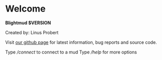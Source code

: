# Welcome

**Blightmud $VERSION**

Created by: Linus Probert

Visit [our github page](https://github.com/liquidityc/blightmud) for latest information, bug reports and source code.

Type */connect <host> <port>* to connect to a mud
Type */help* for more options

